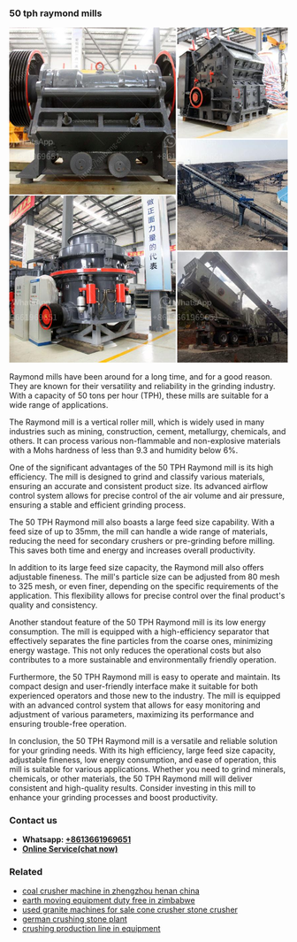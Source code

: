<h3>50 tph raymond mills</h3><img src='1708332410.jpg' alt=''><p>Raymond mills have been around for a long time, and for a good reason. They are known for their versatility and reliability in the grinding industry. With a capacity of 50 tons per hour (TPH), these mills are suitable for a wide range of applications.</p><p>The Raymond mill is a vertical roller mill, which is widely used in many industries such as mining, construction, cement, metallurgy, chemicals, and others. It can process various non-flammable and non-explosive materials with a Mohs hardness of less than 9.3 and humidity below 6%.</p><p>One of the significant advantages of the 50 TPH Raymond mill is its high efficiency. The mill is designed to grind and classify various materials, ensuring an accurate and consistent product size. Its advanced airflow control system allows for precise control of the air volume and air pressure, ensuring a stable and efficient grinding process.</p><p>The 50 TPH Raymond mill also boasts a large feed size capability. With a feed size of up to 35mm, the mill can handle a wide range of materials, reducing the need for secondary crushers or pre-grinding before milling. This saves both time and energy and increases overall productivity.</p><p>In addition to its large feed size capacity, the Raymond mill also offers adjustable fineness. The mill's particle size can be adjusted from 80 mesh to 325 mesh, or even finer, depending on the specific requirements of the application. This flexibility allows for precise control over the final product's quality and consistency.</p><p>Another standout feature of the 50 TPH Raymond mill is its low energy consumption. The mill is equipped with a high-efficiency separator that effectively separates the fine particles from the coarse ones, minimizing energy wastage. This not only reduces the operational costs but also contributes to a more sustainable and environmentally friendly operation.</p><p>Furthermore, the 50 TPH Raymond mill is easy to operate and maintain. Its compact design and user-friendly interface make it suitable for both experienced operators and those new to the industry. The mill is equipped with an advanced control system that allows for easy monitoring and adjustment of various parameters, maximizing its performance and ensuring trouble-free operation.</p><p>In conclusion, the 50 TPH Raymond mill is a versatile and reliable solution for your grinding needs. With its high efficiency, large feed size capacity, adjustable fineness, low energy consumption, and ease of operation, this mill is suitable for various applications. Whether you need to grind minerals, chemicals, or other materials, the 50 TPH Raymond mill will deliver consistent and high-quality results. Consider investing in this mill to enhance your grinding processes and boost productivity.</p><h3>Contact us</h3><ul><li><strong>Whatsapp:&nbsp;<a href="https://wa.me/8613661969651">+8613661969651</a></strong></li><li><a href="https://swt.shibang-china.com/?git&amp;zhl&amp;50 tph raymond mills"><strong>Online Service(chat now)</strong></a></li></ul><h3>Related</h3><ul><li><a href='coal crusher machine in zhengzhou henan china.md'>coal crusher machine in zhengzhou henan china</a></li><li><a href='earth moving equipment duty free in zimbabwe.md'>earth moving equipment duty free in zimbabwe</a></li><li><a href='used granite machines for sale cone crusher stone crusher.md'>used granite machines for sale cone crusher stone crusher</a></li><li><a href='german crushing stone plant.md'>german crushing stone plant</a></li><li><a href='crushing production line in equipment.md'>crushing production line in equipment</a></li></ul>